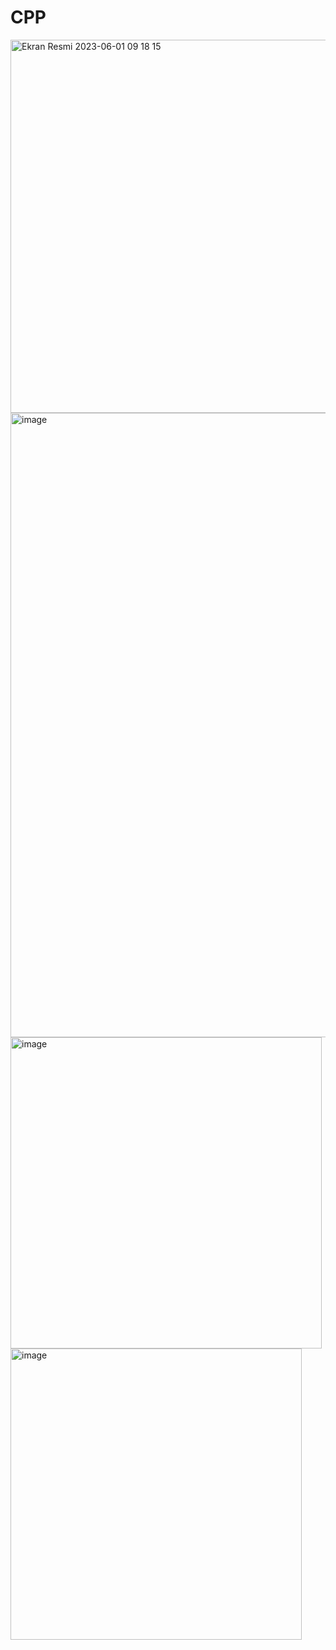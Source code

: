 # CPP

<img width="597" alt="Ekran Resmi 2023-06-01 09 18 15" src="https://github.com/Arocyn/CPP/assets/49655195/e0b7ce48-44e8-4f0d-9a15-7ccddbc946bd">
<img width="999" alt="image" src="https://github.com/Arocyn/CPP/assets/49655195/dc3ea486-2890-42b1-9105-0183ea00c22e">

    
<img width="498" alt="image" src="https://github.com/Arocyn/CPP/assets/49655195/30747f4e-17b4-4fbb-b374-14cc9b8681cc">

<img width="466" alt="image" src="https://github.com/Arocyn/CPP/assets/49655195/d16ee0e8-d7dc-42cb-869c-056f1a9d78aa">

